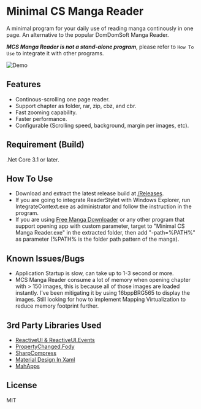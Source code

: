 # Minimal CS Manga Reader

A minimal program for your daily use of reading manga continously in one page. An alternative to the popular DomDomSoft Manga Reader.

**_MCS Manga Reader is not a stand-alone program_**, please refer to ``How To Use`` to integrate it with other programs.

![Demo](https://cdn.discordapp.com/attachments/578057213084434433/668406622632280094/unknown.png)

## Features

* Continous-scrolling one page reader.
* Support chapter as folder, rar, zip, cbz, and cbr.
* Fast zooming capability.
* Faster performance.
* Configurable (Scrolling speed, background, margin per images, etc).

## Requirement (Build)

.Net Core 3.1 or later.

## How To Use

* Download and extract the latest release build at [/Releases](https://github.com/Inareous/Minimal-CS-Manga-Reader/releases).
* If you are going to integrate ReaderStylet with Windows Explorer, run IntegrateContext.exe as administrator and follow the instruction in the program.
* If you are using [Free Manga Downloader](https://github.com/riderkick/FMD) or any other program that support opening app with custom parameter, target to "Minimal CS Manga Reader.exe" in the extracted folder, then add "-path=%PATH%" as parameter (%PATH% is the folder path pattern of the manga).

## Known Issues/Bugs

* Application Startup is slow, can take up to 1-3 second or more.
* MCS Manga Reader consume a lot of memory when opening chapter with > 150 images, this is because all of those images are loaded instantly. I've been mitigating it by using 16bppBRG565 to display the images. Still looking for how to implement Mapping Virtualization to reduce memory footprint further.

## 3rd Party Libraries Used

* [ReactiveUI & ReactiveUI.Events](https://github.com/reactiveui/reactiveui)
* [PropertyChanged.Fody](https://github.com/Fody/PropertyChanged)
* [SharpCompress](https://github.com/adamhathcock/sharpcompress)
* [Material Design In Xaml](https://github.com/ButchersBoy/MaterialDesignInXamlToolkit)
* [MahApps](https://github.com/MahApps/MahApps.Metro)

## License

MIT
